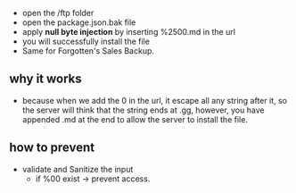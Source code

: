 * open the /ftp folder
* open the package.json.bak file
* apply **null byte injection** by inserting %2500.md in the url
* you will successfully install the file
* Same for Forgotten's Sales Backup.

## why it works
* because when we add the 0 in the url, it escape all any string after it, so the server will think that the string ends at .gg, however, you have appended .md at the end to allow the server to install the file.
  
## how to prevent
* validate and Sanitize the input
  * if %00 exist -> prevent access.